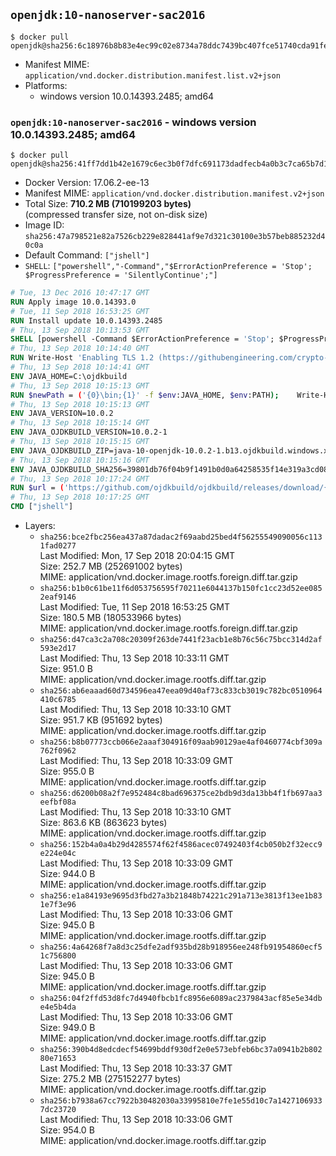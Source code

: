## `openjdk:10-nanoserver-sac2016`

```console
$ docker pull openjdk@sha256:6c18976b8b83e4ec99c02e8734a78ddc7439bc407fce51740cda91fe1711dee9
```

-	Manifest MIME: `application/vnd.docker.distribution.manifest.list.v2+json`
-	Platforms:
	-	windows version 10.0.14393.2485; amd64

### `openjdk:10-nanoserver-sac2016` - windows version 10.0.14393.2485; amd64

```console
$ docker pull openjdk@sha256:41ff7dd1b42e1679c6ec3b0f7dfc691173dadfecb4a0b3c7ca65b7d192c27d67
```

-	Docker Version: 17.06.2-ee-13
-	Manifest MIME: `application/vnd.docker.distribution.manifest.v2+json`
-	Total Size: **710.2 MB (710199203 bytes)**  
	(compressed transfer size, not on-disk size)
-	Image ID: `sha256:47a798521e82a7526cb229e828441af9e7d321c30100e3b57beb885232d40c0a`
-	Default Command: `["jshell"]`
-	`SHELL`: `["powershell","-Command","$ErrorActionPreference = 'Stop'; $ProgressPreference = 'SilentlyContinue';"]`

```dockerfile
# Tue, 13 Dec 2016 10:47:17 GMT
RUN Apply image 10.0.14393.0
# Tue, 11 Sep 2018 16:53:25 GMT
RUN Install update 10.0.14393.2485
# Thu, 13 Sep 2018 10:13:53 GMT
SHELL [powershell -Command $ErrorActionPreference = 'Stop'; $ProgressPreference = 'SilentlyContinue';]
# Thu, 13 Sep 2018 10:14:40 GMT
RUN Write-Host 'Enabling TLS 1.2 (https://githubengineering.com/crypto-removal-notice/) ...'; 	$tls12RegBase = 'HKLM:\\SYSTEM\CurrentControlSet\Control\SecurityProviders\SCHANNEL\Protocols\TLS 1.2'; 	if (Test-Path $tls12RegBase) { throw ('"{0}" already exists!' -f $tls12RegBase) }; 	New-Item -Path ('{0}/Client' -f $tls12RegBase) -Force; 	New-Item -Path ('{0}/Server' -f $tls12RegBase) -Force; 	New-ItemProperty -Path ('{0}/Client' -f $tls12RegBase) -Name 'DisabledByDefault' -PropertyType DWORD -Value 0 -Force; 	New-ItemProperty -Path ('{0}/Client' -f $tls12RegBase) -Name 'Enabled' -PropertyType DWORD -Value 1 -Force; 	New-ItemProperty -Path ('{0}/Server' -f $tls12RegBase) -Name 'DisabledByDefault' -PropertyType DWORD -Value 0 -Force; 	New-ItemProperty -Path ('{0}/Server' -f $tls12RegBase) -Name 'Enabled' -PropertyType DWORD -Value 1 -Force
# Thu, 13 Sep 2018 10:14:41 GMT
ENV JAVA_HOME=C:\ojdkbuild
# Thu, 13 Sep 2018 10:15:13 GMT
RUN $newPath = ('{0}\bin;{1}' -f $env:JAVA_HOME, $env:PATH); 	Write-Host ('Updating PATH: {0}' -f $newPath); 	setx /M PATH $newPath;
# Thu, 13 Sep 2018 10:15:13 GMT
ENV JAVA_VERSION=10.0.2
# Thu, 13 Sep 2018 10:15:14 GMT
ENV JAVA_OJDKBUILD_VERSION=10.0.2-1
# Thu, 13 Sep 2018 10:15:15 GMT
ENV JAVA_OJDKBUILD_ZIP=java-10-openjdk-10.0.2-1.b13.ojdkbuild.windows.x86_64.zip
# Thu, 13 Sep 2018 10:15:16 GMT
ENV JAVA_OJDKBUILD_SHA256=39801db76f04b9f1491b0d0a64258535f14e319a3cd08d3e161b18a6af7a842d
# Thu, 13 Sep 2018 10:17:24 GMT
RUN $url = ('https://github.com/ojdkbuild/ojdkbuild/releases/download/{0}/{1}' -f $env:JAVA_OJDKBUILD_VERSION, $env:JAVA_OJDKBUILD_ZIP); 	Write-Host ('Downloading {0} ...' -f $url); 	Invoke-WebRequest -Uri $url -OutFile 'ojdkbuild.zip'; 	Write-Host ('Verifying sha256 ({0}) ...' -f $env:JAVA_OJDKBUILD_SHA256); 	if ((Get-FileHash ojdkbuild.zip -Algorithm sha256).Hash -ne $env:JAVA_OJDKBUILD_SHA256) { 		Write-Host 'FAILED!'; 		exit 1; 	}; 		Write-Host 'Expanding ...'; 	Expand-Archive ojdkbuild.zip -DestinationPath C:\; 		Write-Host 'Renaming ...'; 	Move-Item 		-Path ('C:\{0}' -f ($env:JAVA_OJDKBUILD_ZIP -Replace '.zip$', '')) 		-Destination $env:JAVA_HOME 	; 		Write-Host 'Verifying install ...'; 	Write-Host '  java -version'; java -version; 	Write-Host '  javac -version'; javac -version; 		Write-Host 'Removing ...'; 	Remove-Item ojdkbuild.zip -Force; 		Write-Host 'Complete.';
# Thu, 13 Sep 2018 10:17:25 GMT
CMD ["jshell"]
```

-	Layers:
	-	`sha256:bce2fbc256ea437a87dadac2f69aabd25bed4f56255549090056c1131fad0277`  
		Last Modified: Mon, 17 Sep 2018 20:04:15 GMT  
		Size: 252.7 MB (252691002 bytes)  
		MIME: application/vnd.docker.image.rootfs.foreign.diff.tar.gzip
	-	`sha256:b1b0c61be11f6d053756595f70211e6044137b150fc1cc23d52ee0852eaf9146`  
		Last Modified: Tue, 11 Sep 2018 16:53:25 GMT  
		Size: 180.5 MB (180533966 bytes)  
		MIME: application/vnd.docker.image.rootfs.foreign.diff.tar.gzip
	-	`sha256:d47ca3c2a708c20309f263de7441f23acb1e8b76c56c75bcc314d2af593e2d17`  
		Last Modified: Thu, 13 Sep 2018 10:33:11 GMT  
		Size: 951.0 B  
		MIME: application/vnd.docker.image.rootfs.diff.tar.gzip
	-	`sha256:ab6eaaad60d734596ea47eea09d40af73c833cb3019c782bc0510964410c6785`  
		Last Modified: Thu, 13 Sep 2018 10:33:10 GMT  
		Size: 951.7 KB (951692 bytes)  
		MIME: application/vnd.docker.image.rootfs.diff.tar.gzip
	-	`sha256:b8b07773ccb066e2aaaf304916f09aab90129ae4af0460774cbf309a762f0962`  
		Last Modified: Thu, 13 Sep 2018 10:33:09 GMT  
		Size: 955.0 B  
		MIME: application/vnd.docker.image.rootfs.diff.tar.gzip
	-	`sha256:d6200b08a2f7e952484c8bad696375ce2bdb9d3da13bb4f1fb697aa3eefbf08a`  
		Last Modified: Thu, 13 Sep 2018 10:33:10 GMT  
		Size: 863.6 KB (863623 bytes)  
		MIME: application/vnd.docker.image.rootfs.diff.tar.gzip
	-	`sha256:152b4a0a4b29d4285574f62f4586acec07492403f4cb050b2f32ecc9e224e04c`  
		Last Modified: Thu, 13 Sep 2018 10:33:09 GMT  
		Size: 944.0 B  
		MIME: application/vnd.docker.image.rootfs.diff.tar.gzip
	-	`sha256:e1a84193e9695d3fbd27a3b21848b74221c291a713e3813f13ee1b831e7f3e96`  
		Last Modified: Thu, 13 Sep 2018 10:33:06 GMT  
		Size: 945.0 B  
		MIME: application/vnd.docker.image.rootfs.diff.tar.gzip
	-	`sha256:4a64268f7a8d3c25dfe2adf935bd28b918956ee248fb91954860ecf51c756800`  
		Last Modified: Thu, 13 Sep 2018 10:33:06 GMT  
		Size: 945.0 B  
		MIME: application/vnd.docker.image.rootfs.diff.tar.gzip
	-	`sha256:04f2ffd53d8fc7d4940fbcb1fc8956e6089ac2379843acf85e5e34dbe4e5b4da`  
		Last Modified: Thu, 13 Sep 2018 10:33:06 GMT  
		Size: 949.0 B  
		MIME: application/vnd.docker.image.rootfs.diff.tar.gzip
	-	`sha256:390b4d8edcdecf54699bddf930df2e0e573ebfeb6bc37a0941b2b80280e71653`  
		Last Modified: Thu, 13 Sep 2018 10:33:37 GMT  
		Size: 275.2 MB (275152277 bytes)  
		MIME: application/vnd.docker.image.rootfs.diff.tar.gzip
	-	`sha256:b7938a67cc7922b30482030a33995810e7fe1e55d10c7a14271069337dc23720`  
		Last Modified: Thu, 13 Sep 2018 10:33:06 GMT  
		Size: 954.0 B  
		MIME: application/vnd.docker.image.rootfs.diff.tar.gzip
